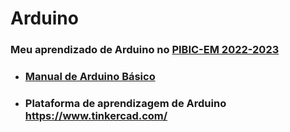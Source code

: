 # Arduino
### Meu aprendizado de Arduino no [**PIBIC-EM 2022-2023**](https://github.com/NiltonSilva10/PIBIC-EM)


- ### [Manual de Arduino Básico](https://drive.google.com/file/d/1Fa0-DsLquC_3cND4Ul2nWEauHNSyZyK5/preview)
- ### Plataforma de aprendizagem de Arduino **https://www.tinkercad.com/**
